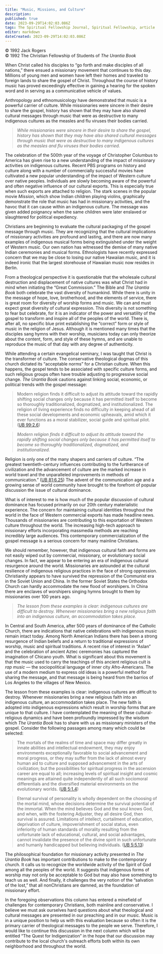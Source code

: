 ```yaml
---
title: "Music, Missions, and Culture"
description: 
published: true
date: 2023-09-29T14:02:03.086Z
tags: The Spiritual Fellowship Journal, Spiritual Fellowship, article
editor: markdown
dateCreated: 2023-09-29T14:02:03.086Z
---
```


<p class="v-card v-sheet theme--light gray lighten-3 px-2">© 1992 Jack Rogers<br>© 1992 The Christian Fellowship of Students of <i>The Urantia Book</i></p>

When Christ called his disciples to “go forth and make disciples of all nations,” there ensued a missionary movement that continues to this day. Millions of young men and women have left their homes and traveled to foreign lands to share the gospel of Christ. Throughout the course of history music has proved exceedingly effective in gaining a hearing for the spoken word and in serving as a communicative vehicle of values.

Anthropology and ethnomusicology have demonstrated that music is a powerful carrier of culture. While missionaries were sincere in their desire to share the gospel, history has shown that they may have also shared cultural messages through music that were as destructive to many indigenous cultures as the measles and flu viruses their bodies carried.

> _While missionaries were sincere in their desire to share the gospel, history has shown that they may have also shared cultural messages through music that were as destructive to many indigenous cultures as the measles and flu viruses their bodies carried._

The celebration of the 500th year of the voyage of Christopher Columbus to America has given rise to a new understanding of the impact of missionary activities on indigenous cultures. Recent PBS programs on history and culture along with a number of commercially successful movies have cultivated a new popular understanding of the impact of Western culture over native peoples. Individuals are slowly becoming aware of the powerful and often negative influence of our cultural exports. This is especially true when such exports are attached to religion. The stark scenes in the popular movie _Mission_, which show Indian children playing violins, graphically demonstrate the role that music has had in missionary activities, and the havoc that it can cause within an indigenous culture. The message was given added poignancy when the same children were later enslaved or slaughtered for political expediency.

Christians are beginning to evaluate the cultural packaging of the gospel message through music. They are recognizing that the cultural implications of missionary activities are profound and lasting, and there are now many examples of indigenous musical forms being extinguished under the weight of Western music. Our own nation has witnessed the demise of many native Indian ceremonies and musical forms. Ethnologists have recently expressed concern that we may be close to losing our native Hawaiian music, and it is indeed ironic that the largest storehouse of Hawaiian music now resides in Berlin.

From a theological perspective it is questionable that the wholesale cultural destruction and displacement of native cultures was what Christ had in mind when initiating the “Great Commission.” The Bible and _The Urantia Book_ both celebrate the vast diversity of humankind. While there is unity in the message of hope, love, brotherhood, and the elements of service, there is great room for diversity of worship forms and music. We can and must expect great diversity of cultural expression. This diversity is not something to fear but celebrate, for it is an indicator of the power and versatility of the gospel to transform and inspire all of the peoples of the world. There is, after all, no specific blue print establishing the “correct” form or style of music in the religion of Jesus. Although it is mentioned many times that the disciples sang hymns with their worship, musicians today can only theorize about the content, form, and style of these hymns, and are unable to reproduce the music of that day with any degree of authenticity.

While attending a certain evangelical seminary, I was taught that Christ is the transformer of culture. The conservative theological dogmas of this church dictated its “acceptable norms” for a Christian culture. When this happens, the gospel tends to be associated with specific culture forms, and such religious groups often have trouble adjusting to progressive social change. _The Urantia Book_ cautions against linking social, economic, or political trends with the gospel message:

> Modern religion finds it difficult to adjust its attitude toward the rapidly shifting social changes only because it has permitted itself to become so thoroughly traditionalized, dogmatized, and institutionalized. The religion of living experience finds no difficulty in keeping ahead of all these social developments and economic upheavals, amid which it ever functions as a moral stabilizer, social guide and spiritual pilot. ([UB 99:2.6](/en/The_Urantia_Book/99#p2_6))

> _Modern religion finds it difficult to adjust its attitude toward the rapidly shifting social changes only because it has permitted itself to become so thoroughly traditionalized, dogmatized, and institutionalized._

Religion is only one of the many shapers and carriers of culture. “The greatest twentieth-century influences contributing to the furtherance of civilization and the advancement of culture are the marked increase in world travel and the unparalleled improvements in methods of communication.” ([UB 81:6.25](/en/The_Urantia_Book/81#p6_25)) The advent of the communication age and a growing sense of world community have brought to the forefront of popular discussion the issue of cultural dominance.

What is of interest to me is how much of the popular discussion of cultural dominance has focused primarily on our 20th century materialistic experience. The concern for maintaining cultural identities throughout the world in the face of Western commercial exports has made headline news. Thousands of missionaries are contributing to this exportation of Western culture throughout the world. The increasing high-tech approach to missionary efforts incorporating massmedia methods are reaching incredibly large audiences. This contemporary commercialization of the gospel message is a serious concern for many mainline Christians.

We should remember, however, that indigenous cultural faith and forms are not easily wiped out by commercial, missionary, or evolutionary social changes. In fact, we appear to be entering an era of indigenous cultural resurgence around the world. Missionaries are astounded at the cultural resilience of indigenous religious practices in the face of strong oppression. Christianity appears to have survived the repression of the Communist era in the Soviet Union and China. In the former Soviet States the Orthodox Church can hardly accommodate the new flood of worshipers. In China there are enclaves of worshipers singing hymns brought to them by missionaries over 100 years ago.

> _The lesson from these examples is clear: indigenous cultures are difficult to destroy. Whenever missionaries bring a new religious faith into an indigenous culture, an accommodation takes place._

In Central and South America, after 500 years of dominance of the Catholic Church, there are indications that native celebrations with indigenous music remain intact today. Among North American Indians there has been a strong resurgence of Indian beliefs and a return to traditional expressions of worship, music and spiritual traditions. A recent rise of interest in “Aslan” and the celebration of ancient Aztec ceremonies has captured the imagination of Chicano youth. What is significant about this movement is that the music used to carry the teachings of this ancient religious cult is _rap music_ — the sociopolitical language of inner city Afro-Americans. The use of a modern medium to express old ideas is a powerful method for sharing the message, and that message is being heard from the barrios of Los Angeles to the villages of New Mexico.

The lesson from these examples is clear: indigenous cultures are difficult to destroy. Whenever missionaries bring a new religious faith into an indigenous culture, an accommodation takes place. The new faith is adopted into indigenous expressions which result in worship forms that are unique to that culture. I have contemplated the meaning of these cultural-religious dynamics and have been profoundly impressed by the wisdom which _The Urantia Book_ has to share with us as missionary ministers of the gospel. Consider the following passages among many which could be selected:

> The mortals of the realms of time and space may differ greatly in innate abilities and intellectual endowment, they may enjoy environments exceptionally favorable to social advancement and moral progress, or they may suffer from the lack of almost every human aid to culture and supposed advancement in the arts of civilization; but the possibilities for spiritual progress in the ascension career are equal to all; increasing levels of spiritual insight and cosmic meanings are attained quite independently of all such sociomoral differentials and the diversified material environments on the evolutionary worlds. ([UB 5:1.4](/en/The_Urantia_Book/5#p1_4))

> Eternal survival of personality is wholly dependent on the choosing of the mortal mind, whose decisions determine the survival potential of the immortal. When the mind believes God and the soul knows God, and when, with the fostering Adjuster, they all desire God, then survival is assured. Limitations of intellect, curtailment of education, deprivation of culture, impoverishment of social status, even inferiority of human standards of morality resulting from the unfortunate lack of educational, cultural, and social advantages, cannot invalidate the presence of the divine spirit in such unfortunate and humanly handicapped but believing individuals. ([UB 5:5.13](/en/The_Urantia_Book/5#p5_13))

The philosophical foundation for missionary activity presented in _The Urantia Book_ has important contributions to make to the contemporary church. It calls us to recognize the worldwide activity of the Spirit of God among all the peoples of the world. It suggests that indigenous forms of worship may not only be acceptable to God but may also have something to teach us as well. And finally, it challenges the very notion of the “salvation of the lost,” that all nonChristians are damned, as the foundation of missionary effort.

In the foregoing observations this column has entered a minefield of challenges for contemporary Christians, both mainline and conservative. I believe we must ask ourselves hard questions about what theological and cultural messages are presented in our preaching and in our music. Music is in a unique position to help us with this evaluation because so often it is the primary carrier of theological messages to the people we serve. Therefore, I would like to continue this discussion in the next column which will be entitled “The Quest for Indigenization” in the hope that our discussion may contribute to the local church's outreach efforts both within its own neighborhood and throughout the world.